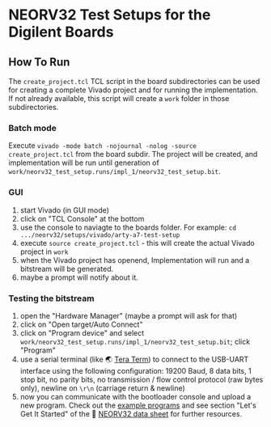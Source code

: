 # NEORV32 Test Setups for the Digilent Boards

## How To Run

The `create_project.tcl` TCL script in the board subdirectories can be used for creating a complete Vivado project and for running the implementation.
If not already available, this script will create a `work` folder in those subdirectories.

### Batch mode

Execute `vivado -mode batch -nojournal -nolog -source create_project.tcl` from the board subdir.
The project will be created, and implementation will be run until generation of `work/neorv32_test_setup.runs/impl_1/neorv32_test_setup.bit`.

### GUI

1. start Vivado (in GUI mode)
2. click on "TCL Console" at the bottom
3. use the console to naviagte to the boards folder. For example: `cd .../neorv32/setups/vivado/arty-a7-test-setup`
4. execute `source create_project.tcl` - this will create the actual Vivado project in `work`
5. when the Vivado project has openend, Implementation will run and a bitstream will be generated.
6. maybe a prompt will notify about it.

### Testing the bitstream

1. open the "Hardware Manager" (maybe a prompt will ask for that)
2. click on "Open target/Auto Connect"
3. click on "Program device" and select `work/neorv32_test_setup.runs/impl_1/neorv32_test_setup.bit`; click "Program"
4. use a serial terminal (like :earth_asia: [Tera Term](https://ttssh2.osdn.jp/index.html.en)) to connect to the USB-UART interface using the following configuration:
19200 Baud, 8 data bits, 1 stop bit, no parity bits, no transmission / flow control protocol (raw bytes only), newline on `\r\n` (carriage return & newline)
5. now you can communicate with the bootloader console and upload a new program. Check out the [example programs](https://github.com/stnolting/neorv32/tree/master/sw/example)
and see section "Let's Get It Started" of the :page_facing_up: [NEORV32 data sheet](https://raw.githubusercontent.com/stnolting/neorv32/master/docs/NEORV32.pdf) for further resources.
